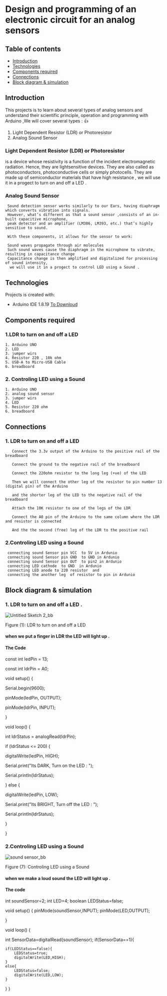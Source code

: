 # Design and programming of an electronic circuit for an analog sensors


## Table of contents
* [Introduction](#Introduction)
* [Technologies](#technologies)
* [Components required](#Components-required)
* [Connections](#Connections)
* [Block diagram & simulation ](#Block-diagram-&-simulation)



## Introduction
This projects is to learn about several types of analog sensors and understand their scientific principle, 
operation and programming with Arduino ,We will cover several types : 👍 

 1. Light Dependent Resistor (LDR) or Photoresistor 
 2. Analog Sound Sensor
 
   ### Light Dependent Resistor (LDR) or Photoresistor 
   
   is a device whose resistivity is a function of the incident electromagnetic radiation. Hence, 
   they are lightsensitive devices. They are also called as photoconductors, photoconductive cells or simply photocells.
   They are made up of semiconductor materials that have high resistance , we will use it in a progect to turn on and off a LED  .
   
   ### Analog Sound Sensor
   
   
     Sound detection sensor works similarly to our Ears, having diaphragm which converts vibration into signals.
     However, what’s different as that a sound sensor ,consists of an in-built capacitive microphone, 
     peak detector and an amplifier (LM386, LM393, etc.) that’s highly sensitive to sound.

     With these components, it allows for the sensor to work:

     Sound waves propagate through air molecules
     Such sound waves cause the diaphragm in the microphone to vibrate, resulting in capacitance change
     Capacitance change is then amplified and digitalized for processing of sound intensity,
      we will use it in a progect to control LED using a Sound .



## Technologies
Projects is created with:
* Arduino IDE 1.8.19 [To Downloud](https://www.arduino.cc/en/software)
	
## Components required
### 1.LDR to turn on and off a LED

    1. Arduino UNO
    2. LED
    3. jumper wirs
    4. Resistor 220 , 10k ohm 
    5. USB-A to Micro-USB Cable
    6. breadboard
    
### 2. Controling LED using a Sound
    1. Arduino UNO
    2. analog sound sensor
    3. jumper wirs
    4. LED
    5. Resistor 220 ohm 
    6. breadboard

    
## Connections

### 1. LDR to turn on and off a LED

       Connect the 3.3v output of the Arduino to the positive rail of the breadboard
   
       Connect the ground to the negative rail of the breadboard
   
       Connect the 220ohm resistor to the long leg (+ve) of the LED
   
       Then we will connect the other leg of the resistor to pin number 13 (digital pin) of the Arduino
   
       and the shorter leg of the LED to the negative rail of the breadboard
   
       Attach the 10K resistor to one of the legs of the LDR
   
       Connect the A0 pin of the Arduino to the same column where the LDR and resistor is connected 
   
       And the the second (free) leg of the LDR to the positive rail

     
 ### 2.Controling LED using a Sound
 
     connecting sound Sensor pin VCC  to 5V in Ardunio
     connecting sound Sensor pin GND  to GND in Ardunio
     connecting sound Sensor pin OUT  to pin2 in Ardunio
     connecting LED cathode  to GND  in Ardunio
     connecting LED anode to 220 resistor  and 
     connecting the another leg  of resistor to pin in Ardunio


## Block diagram & simulation
### 1. LDR to turn on and off a LED  . 

![Untitled Sketch 2_bb](https://user-images.githubusercontent.com/64277741/183266515-1bc7303f-be9b-4761-84a2-21ce0f3e08e8.png)

Figure (1): LDR to turn on and off a LED

 #### when we put a finger in LDR the LED will light up .
 

#### The Code 
const int ledPin = 13;

const int ldrPin = A0;

void setup() {

Serial.begin(9600);

pinMode(ledPin, OUTPUT);

pinMode(ldrPin, INPUT);

}

void loop() {

int ldrStatus = analogRead(ldrPin);

if (ldrStatus <= 200) {

digitalWrite(ledPin, HIGH);

Serial.print("Its DARK, Turn on the LED : ");

Serial.println(ldrStatus);

} else {

digitalWrite(ledPin, LOW);

Serial.print("Its BRIGHT, Turn off the LED : ");

Serial.println(ldrStatus);

}

}


### 2.Controling LED using a Sound

![sound sensor_bb](https://user-images.githubusercontent.com/64277741/183268395-1a4ef86f-f8ae-477f-b71e-4951612f03c2.png)

Figure (7): Controling LED using a Sound

#### when we make a loud sound the LED will light up .

#### The code 
int soundSensor=2;
int LED=4;
boolean LEDStatus=false;

void setup() {
 pinMode(soundSensor,INPUT);
 pinMode(LED,OUTPUT);

}

void loop() {

  int SensorData=digitalRead(soundSensor); 
  if(SensorData==1){

    if(LEDStatus==false){
        LEDStatus=true;
        digitalWrite(LED,HIGH);
    }
    else{
        LEDStatus=false;
        digitalWrite(LED,LOW);
    }
  }
 } 



